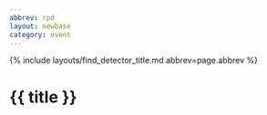 ```yaml
---
abbrev: rpd
layout: newbase
category: event
---
```

{% include layouts/find_detector_title.md abbrev=page.abbrev %}
# {{ title }}


